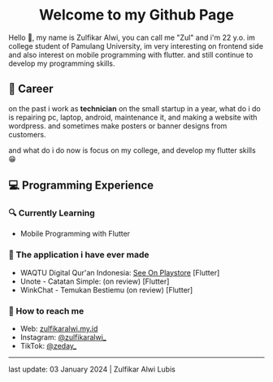 
<!-- [![Anurag's GitHub stats](https://github-readme-stats.vercel.app/api?username=bakteribaik&show_icons=true&theme=radical)](https://github.com/anuraghazra/github-readme-stats) -->
<div align="center"><h1>Welcome to my Github Page</h1></div>

Hello 👋, my name is Zulfikar Alwi, you can call me "Zul" and i'm 22 y.o. im college student of Pamulang University, im very interesting on frontend side and also interest on mobile programming with flutter. and still continue to develop my programming skills.

<h2>💼 Career</h2>
  
on the past i work as <b>technician</b> on the small startup in a year, what do i do is repairing pc, laptop, android, maintenance it, and making a website with wordpress. and sometimes make posters or banner designs from customers.

and what do i do now is focus on my college, and develop my flutter skills 😁

<h2>💻 Programming Experience
<h3>🔍 Currently Learning</h3>
<ul>
  <li> Mobile Programming with Flutter
</ul>

<h3>📌 The application i have ever made</h3>
<ul>
  <li> WAQTU Digital Qur'an Indonesia: <a href="https://play.google.com/store/apps/details?id=com.waqtuindonesia">See On Playstore</a> [Flutter]</li>
  <li> Unote - Catatan Simple: (on review) [Flutter]</li>
  <li> WinkChat - Temukan Bestiemu (on review) [Flutter]</li>
</ul>

<h3>🚀 How to reach me</h3>
<ul>
  <li>Web: <a href="https://zulfikaralwi.my.id">zulfikaralwi.my.id</a></li>
  <li>Instagram: <a href="https://instagram.com/zulfikaralwi_/">@zulfikaralwi_</a></li>
  <li>TikTok: <a href="https://tiktok.com/zeday_">@zeday_</a></li>
</ul>



<hr>
  
last update: 03 January 2024 | Zulfikar Alwi Lubis
